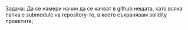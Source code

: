 Задача: Да се намери начин да се качват в github нещата, като всяка папка е submodule на repository-то, в което съхранявам solidity проектите;